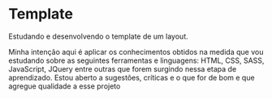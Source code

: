 # Template
Estudando e desenvolvendo o template de um layout.

Minha intenção aqui é aplicar os conhecimentos obtidos na medida que vou estudando sobre as seguintes ferramentas e linguagens: HTML, CSS, SASS, JavaScript, JQuery entre outras que forem surgindo nessa etapa de aprendizado.
Estou aberto a sugestões, críticas e o que for de bom e que agregue qualidade a esse projeto
